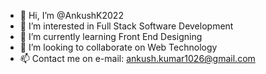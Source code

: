 - 👋 Hi, I’m @AnkushK2022
- 👀 I’m interested in Full Stack Software Development 
- 🌱 I’m currently learning Front End Designing 
- 💞️ I’m looking to collaborate on Web Technology 
- 📫 Contact me on e-mail: ankush.kumar1026@gmail.com

<!---
AnkushK2022/AnkushK2022 is a ✨ special ✨ repository because its `README.md` (this file) appears on your GitHub profile.
You can click the Preview link to take a look at your changes.
--->
